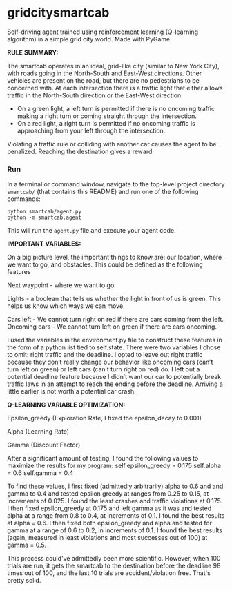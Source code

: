 # gridcitysmartcab
Self-driving agent trained using reinforcement learning (Q-learning algorithm) in a simple grid city world. Made with PyGame.

**RULE SUMMARY:**

The smartcab operates in an ideal, grid-like city (similar to New York City), with roads going in the North-South and East-West directions. Other vehicles are present on the road, but there are no pedestrians to be concerned with. At each intersection there is a traffic light that either allows traffic in the North-South direction or the East-West direction. 
- On a green light, a left turn is permitted if there is no oncoming traffic making a right turn or coming straight through the intersection.
- On a red light, a right turn is permitted if no oncoming traffic is approaching from your left through the intersection.

Violating a traffic rule or colliding with another car causes the agent to be penalized. Reaching the destination gives a reward.


### Run

In a terminal or command window, navigate to the top-level project directory `smartcab/` (that contains this README) and run one of the following commands:

```python smartcab/agent.py```  
```python -m smartcab.agent```

This will run the `agent.py` file and execute your agent code.


**IMPORTANT VARIABLES:**

On a big picture level, the important things to know are: our location, where we want to go, and obstacles.
This could be defined as the following features

Next waypoint - where we want to go.

Lights - a boolean that tells us whether the light in front of us is green. This helps us know which ways we can move.

Cars left - We cannot turn right on red if there are cars coming from the left. Oncoming cars - We cannot turn left on green if there are cars oncoming.

I used the variables in the environment.py file to construct these features in the form of a python list tied to self.state.
There were two variables I chose to omit: right traffic and the deadline. I opted to leave out right traffic because they don’t really change our behavior like oncoming cars (can’t turn left on green) or left cars (can’t turn right on red) do. I left out a potential deadline feature because I didn’t want our car to potentially break traffic laws in an attempt to reach the ending before the deadline. Arriving a little earlier is not worth a potential car crash.

**Q-LEARNING VARIABLE OPTIMIZATION:**

Epsilon_greedy (Exploration Rate, I fixed the epsilon_decay to 0.001)

Alpha (Learning Rate)

Gamma (Discount Factor)

After a significant amount of testing, I found the following values to maximize the results for my program:
self.epsilon_greedy = 0.175 self.alpha = 0.6 self.gamma = 0.4

To find these values, I first fixed (admittedly arbitrarily) alpha to 0.6 and and gamma to 0.4 and tested epsilon greedy at ranges from 0.25 to 0.15, at increments of 0.025. I found the least crashes and traffic violations at 0.175. I then fixed epsilon_greedy at 0.175 and left gamma as it was and tested alpha at a range from 0.8 to 0.4, at increments of 0.1. I found the best results at alpha = 0.6. I then fixed both epsilon_greedy and alpha and tested for gamma at a range of 0.6 to 0.2, in increments of 0.1. I found the best results (again, measured in least violations and most successes out of 100) at gamma = 0.5.

This process could've admittedly been more scientific. However, when 100 trials are run, it gets the smartcab to the destination before the deadline 98 times out of 100, and the last 10 trials are accident/violation free. That's pretty solid.
